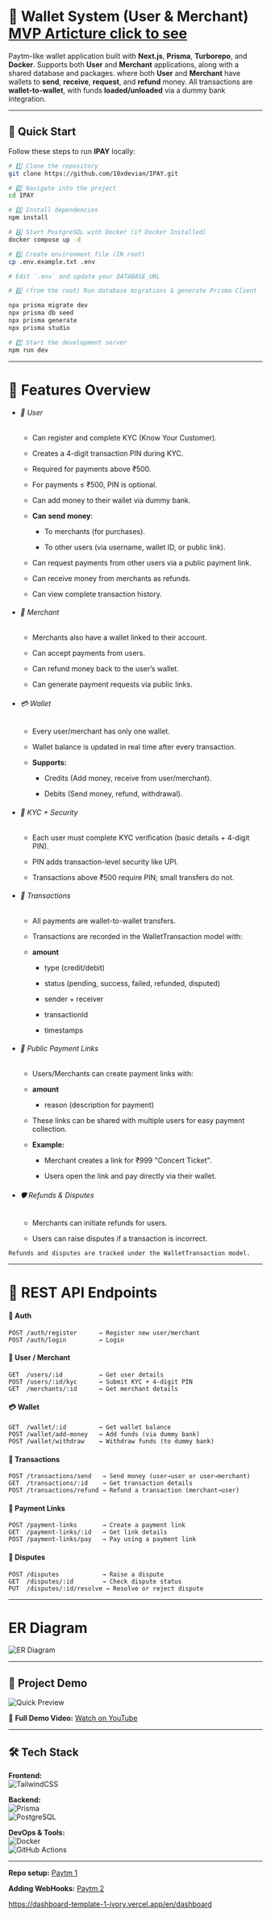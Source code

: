 # 🏦 Wallet System (User & Merchant) [MVP Articture click to see](https://ambiguous-modem-7dd.notion.site/IPAY-Paytm-Like-Wallet-AWelcome-to-the-first-React-Native-Mastery-Project-158d7abb0e8181118729d8d8ac5dbf7f)

Paytm-like wallet application built with **Next.js**, **Prisma**, **Turborepo**, and **Docker**.
Supports both **User** and **Merchant** applications, along with a shared database and packages. where both **User** and **Merchant** have wallets to **send**, **receive**, **request**, and **refund** money. All transactions are **wallet-to-wallet**, with funds **loaded/unloaded** via a dummy bank integration.

---

## 🚀 Quick Start

Follow these steps to run **IPAY** locally:

```bash
# 1️⃣ Clone the repository
git clone https://github.com/10xdevian/IPAY.git

# 2️⃣ Navigate into the project
cd IPAY

# 3️⃣ Install dependencies
npm install

# 4️⃣ Start PostgreSQL with Docker (if Docker Installed)
docker compose up -d

# 5️⃣ Create environment file (IN root)
cp .env.example.txt .env

# Edit `.env` and update your DATABASE_URL

# 6️⃣ (from the root) Run database migrations & generate Prisma Client

npx prisma migrate dev
npx prisma db seed
npx prisma generate
npx prisma studio

# 7️⃣ Start the development server
npm run dev

```

---

# 🚀 Features Overview

- ###### 👤 User

  - Can register and complete KYC (Know Your Customer).

  - Creates a 4-digit transaction PIN during KYC.

  - Required for payments above ₹500.

  - For payments ≤ ₹500, PIN is optional.

  - Can add money to their wallet via dummy bank.
  - **Can** **send** **money**:

    - To merchants (for purchases).

    - To other users (via username, wallet ID, or public link).

  - Can request payments from other users via a public payment link.

  - Can receive money from merchants as refunds.

  - Can view complete transaction history.

- ###### 🛒 Merchant

  - Merchants also have a wallet linked to their account.

  - Can accept payments from users.

  - Can refund money back to the user’s wallet.

  - Can generate payment requests via public links.

- ###### 💳 Wallet

  - Every user/merchant has only one wallet.

  - Wallet balance is updated in real time after every transaction.

  - **Supports:**

    - Credits (Add money, receive from user/merchant).

    - Debits (Send money, refund, withdrawal).

- ###### 🔐 KYC + Security

  - Each user must complete KYC verification (basic details + 4-digit PIN).

  - PIN adds transaction-level security like UPI.

  - Transactions above ₹500 require PIN; small transfers do not.

- ###### 💸 Transactions

  - All payments are wallet-to-wallet transfers.

  - Transactions are recorded in the WalletTransaction model with:

  - **amount**

    - type (credit/debit)

    - status (pending, success, failed, refunded, disputed)

    - sender + receiver

    - transactionId

    - timestamps

- ###### 🔗 Public Payment Links

  - Users/Merchants can create payment links with:

  - **amount**

    - reason (description for payment)

  - These links can be shared with multiple users for easy payment collection.

  - **Example:**

    - Merchant creates a link for ₹999 "Concert Ticket".

    - Users open the link and pay directly via their wallet.

- ###### 🛡️ Refunds & Disputes

  - Merchants can initiate refunds for users.

  - Users can raise disputes if a transaction is incorrect.

```
Refunds and disputes are tracked under the WalletTransaction model.
```

---

# 📡 REST API Endpoints

#### 🔑 Auth

```
POST /auth/register      → Register new user/merchant
POST /auth/login         → Login
```

#### 👤 User / Merchant

```
GET  /users/:id          → Get user details
POST /users/:id/kyc      → Submit KYC + 4-digit PIN
GET  /merchants/:id      → Get merchant details
```

#### 💳 Wallet

```
GET  /wallet/:id         → Get wallet balance
POST /wallet/add-money   → Add funds (via dummy bank)
POST /wallet/withdraw    → Withdraw funds (to dummy bank)
```

#### 🔄 Transactions

```
POST /transactions/send   → Send money (user→user or user→merchant)
GET  /transactions/:id    → Get transaction details
POST /transactions/refund → Refund a transaction (merchant→user)
```

#### 🔗 Payment Links

```
POST /payment-links       → Create a payment link
GET  /payment-links/:id   → Get link details
POST /payment-links/pay   → Pay using a payment link
```

#### 🚨 Disputes

```
POST /disputes            → Raise a dispute
GET  /disputes/:id        → Check dispute status
PUT  /disputes/:id/resolve → Resolve or reject dispute
```

---

# ER Diagram

![ER Diagram](./assets/wallet-erd.png)

---

## 🎥 Project Demo

![Quick Preview](assets/demo.gif)

🎥 **Full Demo Video:** [Watch on YouTube](https://youtu.be/your_video_id)

---

## 🛠 Tech Stack

**Frontend:**  
![TailwindCSS](https://img.shields.io/badge/TailwindCSS-38B2AC?logo=tailwindcss&logoColor=white)

**Backend:**  
![Prisma](https://img.shields.io/badge/Prisma-2D3748?logo=prisma&logoColor=white)  
![PostgreSQL](https://img.shields.io/badge/PostgreSQL-336791?logo=postgresql&logoColor=white)

**DevOps & Tools:**  
![Docker](https://img.shields.io/badge/Docker-2496ED?logo=docker&logoColor=white)  
![GitHub Actions](https://img.shields.io/badge/GitHub_Actions-2088FF?logo=github-actions&logoColor=white)

---

**Repo setup:** [Paytm 1](https://projects.100xdevs.com/tracks/Paytm/paytm17-1)

**Adding WebHooks:** [Paytm 2](https://projects.100xdevs.com/tracks/PayTM2/paytm2-1)


https://dashboard-template-1-ivory.vercel.app/en/dashboard